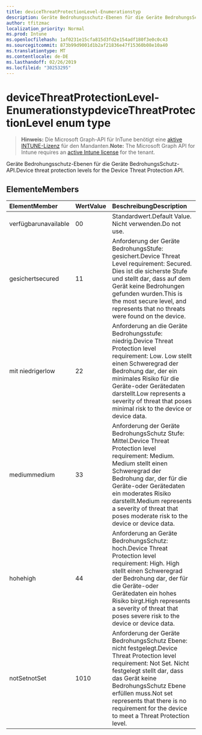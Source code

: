 ```yaml
---
title: deviceThreatProtectionLevel-Enumerationstyp
description: Geräte Bedrohungsschutz-Ebenen für die Geräte BedrohungsSchutz-API.
author: tfitzmac
localization_priority: Normal
ms.prod: Intune
ms.openlocfilehash: 1af0231e15cfa815d3fd2e154adf180f3e0c0c43
ms.sourcegitcommit: 873b99d9001d1b2af21836e47f15360b08e10a40
ms.translationtype: MT
ms.contentlocale: de-DE
ms.lasthandoff: 02/26/2019
ms.locfileid: "30253295"
---
```

# <a name="devicethreatprotectionlevel-enum-type"></a><span data-ttu-id="3179c-103">deviceThreatProtectionLevel-Enumerationstyp</span><span class="sxs-lookup"><span data-stu-id="3179c-103">deviceThreatProtectionLevel enum type</span></span>

> <span data-ttu-id="3179c-104">**Hinweis:** Die Microsoft Graph-API für InTune benötigt eine [aktive INTUNE-Lizenz](https://go.microsoft.com/fwlink/?linkid=839381) für den Mandanten.</span><span class="sxs-lookup"><span data-stu-id="3179c-104">**Note:** The Microsoft Graph API for Intune requires an [active Intune license](https://go.microsoft.com/fwlink/?linkid=839381) for the tenant.</span></span>

<span data-ttu-id="3179c-105">Geräte Bedrohungsschutz-Ebenen für die Geräte BedrohungsSchutz-API.</span><span class="sxs-lookup"><span data-stu-id="3179c-105">Device threat protection levels for the Device Threat Protection API.</span></span>

## <a name="members"></a><span data-ttu-id="3179c-106">Elemente</span><span class="sxs-lookup"><span data-stu-id="3179c-106">Members</span></span>
|<span data-ttu-id="3179c-107">Element</span><span class="sxs-lookup"><span data-stu-id="3179c-107">Member</span></span>|<span data-ttu-id="3179c-108">Wert</span><span class="sxs-lookup"><span data-stu-id="3179c-108">Value</span></span>|<span data-ttu-id="3179c-109">Beschreibung</span><span class="sxs-lookup"><span data-stu-id="3179c-109">Description</span></span>|
|:---|:---|:---|
|<span data-ttu-id="3179c-110">verfügbar</span><span class="sxs-lookup"><span data-stu-id="3179c-110">unavailable</span></span>|<span data-ttu-id="3179c-111">0</span><span class="sxs-lookup"><span data-stu-id="3179c-111">0</span></span>|<span data-ttu-id="3179c-112">Standardwert.</span><span class="sxs-lookup"><span data-stu-id="3179c-112">Default Value.</span></span> <span data-ttu-id="3179c-113">Nicht verwenden.</span><span class="sxs-lookup"><span data-stu-id="3179c-113">Do not use.</span></span>|
|<span data-ttu-id="3179c-114">gesichert</span><span class="sxs-lookup"><span data-stu-id="3179c-114">secured</span></span>|<span data-ttu-id="3179c-115">1</span><span class="sxs-lookup"><span data-stu-id="3179c-115">1</span></span>|<span data-ttu-id="3179c-116">Anforderung der Geräte BedrohungsStufe: gesichert.</span><span class="sxs-lookup"><span data-stu-id="3179c-116">Device Threat Level requirement: Secured.</span></span> <span data-ttu-id="3179c-117">Dies ist die sicherste Stufe und stellt dar, dass auf dem Gerät keine Bedrohungen gefunden wurden.</span><span class="sxs-lookup"><span data-stu-id="3179c-117">This is the most secure level, and represents that no threats were found on the device.</span></span>|
|<span data-ttu-id="3179c-118">mit niedriger</span><span class="sxs-lookup"><span data-stu-id="3179c-118">low</span></span>|<span data-ttu-id="3179c-119">2</span><span class="sxs-lookup"><span data-stu-id="3179c-119">2</span></span>|<span data-ttu-id="3179c-120">Anforderung an die Geräte Bedrohungsstufe: niedrig.</span><span class="sxs-lookup"><span data-stu-id="3179c-120">Device Threat Protection level requirement: Low.</span></span> <span data-ttu-id="3179c-121">Low stellt einen Schweregrad der Bedrohung dar, der ein minimales Risiko für die Geräte-oder Gerätedaten darstellt.</span><span class="sxs-lookup"><span data-stu-id="3179c-121">Low represents a severity of threat that poses minimal risk to the device or device data.</span></span>|
|<span data-ttu-id="3179c-122">medium</span><span class="sxs-lookup"><span data-stu-id="3179c-122">medium</span></span>|<span data-ttu-id="3179c-123">3</span><span class="sxs-lookup"><span data-stu-id="3179c-123">3</span></span>|<span data-ttu-id="3179c-124">Anforderung der Geräte BedrohungsSchutz Stufe: Mittel.</span><span class="sxs-lookup"><span data-stu-id="3179c-124">Device Threat Protection level requirement: Medium.</span></span> <span data-ttu-id="3179c-125">Medium stellt einen Schweregrad der Bedrohung dar, der für die Geräte-oder Gerätedaten ein moderates Risiko darstellt.</span><span class="sxs-lookup"><span data-stu-id="3179c-125">Medium represents a severity of threat that poses moderate risk to the device or device data.</span></span>|
|<span data-ttu-id="3179c-126">hohe</span><span class="sxs-lookup"><span data-stu-id="3179c-126">high</span></span>|<span data-ttu-id="3179c-127">4</span><span class="sxs-lookup"><span data-stu-id="3179c-127">4</span></span>|<span data-ttu-id="3179c-128">Anforderung an Geräte BedrohungsSchutz: hoch.</span><span class="sxs-lookup"><span data-stu-id="3179c-128">Device Threat Protection level requirement: High.</span></span> <span data-ttu-id="3179c-129">High stellt einen Schweregrad der Bedrohung dar, der für die Geräte-oder Gerätedaten ein hohes Risiko birgt.</span><span class="sxs-lookup"><span data-stu-id="3179c-129">High represents a severity of threat that poses severe risk to the device or device data.</span></span>|
|<span data-ttu-id="3179c-130">notSet</span><span class="sxs-lookup"><span data-stu-id="3179c-130">notSet</span></span>|<span data-ttu-id="3179c-131">10</span><span class="sxs-lookup"><span data-stu-id="3179c-131">10</span></span>|<span data-ttu-id="3179c-132">Anforderung der Geräte BedrohungsSchutz Ebene: nicht festgelegt.</span><span class="sxs-lookup"><span data-stu-id="3179c-132">Device Threat Protection level requirement: Not Set.</span></span> <span data-ttu-id="3179c-133">Nicht festgelegt stellt dar, dass das Gerät keine BedrohungsSchutz Ebene erfüllen muss.</span><span class="sxs-lookup"><span data-stu-id="3179c-133">Not set represents that there is no requirement for the device to meet a Threat Protection level.</span></span>|



